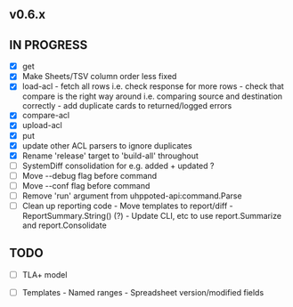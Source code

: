 ## v0.6.x

## IN PROGRESS

- [x] get
- [x] Make Sheets/TSV column order less fixed
- [x] load-acl
      - fetch all rows i.e. check response for more rows
      - check that compare is the right way around i.e. comparing source and destination correctly
      - add duplicate cards to returned/logged errors
- [x] compare-acl
- [x] upload-acl
- [x] put 
- [x] update other ACL parsers to ignore duplicates
- [x] Rename 'release' target to 'build-all' throughout
- [ ] SystemDiff consolidation for e.g. added + updated ?
- [ ] Move --debug flag before command
- [ ] Move --conf flag before command
- [ ] Remove 'run' argument from uhppoted-api:command.Parse
- [ ] Clean up reporting code
      - Move templates to report/diff
      - ReportSummary.String() (?)
      - Update CLI, etc to use report.Summarize and report.Consolidate

## TODO

- [ ] TLA+ model
- [ ] Templates
      - Named ranges
      - Spreadsheet version/modified fields


